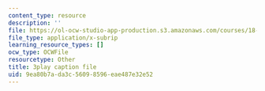 ```yaml
---
content_type: resource
description: ''
file: https://ol-ocw-studio-app-production.s3.amazonaws.com/courses/18-065-matrix-methods-in-data-analysis-signal-processing-and-machine-learning-spring-2018/9ea80b7ada3c56098596eae487e32e52_k095NdrHxY4.vtt
file_type: application/x-subrip
learning_resource_types: []
ocw_type: OCWFile
resourcetype: Other
title: 3play caption file
uid: 9ea80b7a-da3c-5609-8596-eae487e32e52
---
```

